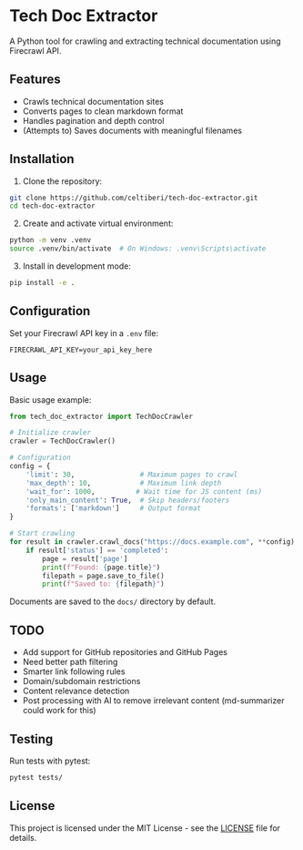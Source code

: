 # Tech Doc Extractor

A Python tool for crawling and extracting technical documentation using Firecrawl API.

## Features

- Crawls technical documentation sites
- Converts pages to clean markdown format
- Handles pagination and depth control
- (Attempts to) Saves documents with meaningful filenames

## Installation

1. Clone the repository:
```bash
git clone https://github.com/celtiberi/tech-doc-extractor.git
cd tech-doc-extractor
```

2. Create and activate virtual environment:
```bash
python -m venv .venv
source .venv/bin/activate  # On Windows: .venv\Scripts\activate
```

3. Install in development mode:
```bash
pip install -e .
```

## Configuration

Set your Firecrawl API key in a `.env` file:
```
FIRECRAWL_API_KEY=your_api_key_here
```

## Usage

Basic usage example:
```python
from tech_doc_extractor import TechDocCrawler

# Initialize crawler
crawler = TechDocCrawler()

# Configuration
config = {
    'limit': 30,                # Maximum pages to crawl
    'max_depth': 10,            # Maximum link depth
    'wait_for': 1000,          # Wait time for JS content (ms)
    'only_main_content': True,  # Skip headers/footers
    'formats': ['markdown']     # Output format
}

# Start crawling
for result in crawler.crawl_docs("https://docs.example.com", **config):
    if result['status'] == 'completed':
        page = result['page']
        print(f"Found: {page.title}")
        filepath = page.save_to_file()
        print(f"Saved to: {filepath}")
```

Documents are saved to the `docs/` directory by default.

## TODO

 - Add support for GitHub repositories and GitHub Pages
 - Need better path filtering
 - Smarter link following rules
 - Domain/subdomain restrictions
 - Content relevance detection
 - Post processing with AI to remove irrelevant content (md-summarizer could work for this)

## Testing

Run tests with pytest:
```bash
pytest tests/
```

## License

This project is licensed under the MIT License - see the [LICENSE](LICENSE) file for details.
